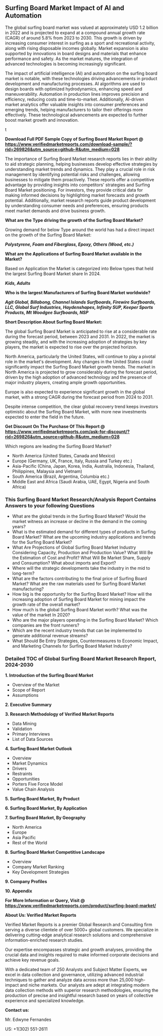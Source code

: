 <h2>Surfing Board Market Impact of AI and Automation</h2><p>The global surfing board market was valued at approximately USD 1.2 billion in 2022 and is projected to expand at a compound annual growth rate (CAGR) of around 5.8% from 2023 to 2030. This growth is driven by increasing consumer interest in surfing as a sport and recreational activity, along with rising disposable incomes globally. Market expansion is also supported by innovations in board designs and materials that enhance performance and safety. As the market matures, the integration of advanced technologies is becoming increasingly significant.</p><p>The impact of artificial intelligence (AI) and automation on the surfing board market is notable, with these technologies driving advancements in product development and manufacturing processes. AI algorithms are used to design boards with optimized hydrodynamics, enhancing speed and maneuverability. Automation in production lines improves precision and efficiency, reducing costs and time-to-market. Additionally, AI-driven market analytics offer valuable insights into consumer preferences and emerging trends, helping manufacturers to tailor their offerings more effectively. These technological advancements are expected to further boost market growth and innovation.</p>t</p><p id="" class=""><strong>Download Full PDF Sample Copy of Surfing Board Market Report @ <a href="https://www.verifiedmarketreports.com/download-sample/?rid=269826&utm_source=github-R&utm_medium=028" target="_blank">https://www.verifiedmarketreports.com/download-sample/?rid=269826&utm_source=github-R&utm_medium=028</a></strong></p><p>The importance of&nbsp;Surfing Board Market research reports lies in their ability to aid strategic planning, helping businesses develop effective strategies by understanding market trends and dynamics. They play a crucial role in risk management by identifying potential risks and challenges, allowing businesses to mitigate them proactively. These reports offer a competitive advantage by providing insights into competitors' strategies and Surfing Board Market positioning. For investors, they provide critical data for making informed decisions by highlighting market forecasts and growth potential. Additionally, market research reports guide product development by understanding consumer needs and preferences, ensuring products meet market demands and drive business growth.</p><p><strong>What are the&nbsp;Type driving the growth of the Surfing Board Market?</strong></p><p id="" class="">Growing demand for below Type around the world has had a direct impact on the growth of the Surfing Board Market:</p><em><strong>Polystyrene, Foam and Fiberglass, Epoxy, Others (Wood, etc.)</strong></em></p><strong>What are the&nbsp;Applications&nbsp;of Surfing Board Market available in the Market?</strong></p><p id="" class="">Based on Application the Market is categorized into Below types that held the largest Surfing Board Market share In 2024.</p><em><strong>Kids, Adults</strong></em></p><strong>Who is the largest Manufacturers of Surfing Board Market worldwide?</strong></p><p><em><strong>Agit Global, Billabong, Channel Islands Surfboards, Firewire Surfboards, LLC, Global Surf Industries, Haydenshapes, Infinity SUP, Keeper Sports Products, Mt Woodgee Surfboards, NSP</strong></em></p><p id="" class=""><strong>Short Description About Surfing Board Market:</strong></p><p>The global Surfing Board Market is anticipated to rise at a considerable rate during the forecast period, between 2023 and 2031. In 2022, the market is growing steadily, and with the increasing adoption of strategies by key players, the market is expected to rise over the projected horizon.</p><p>North America, particularly the United States, will continue to play a pivotal role in the market's development. Any changes in the United States could significantly impact the Surfing Board Market growth trends. The market in North America is projected to grow considerably during the forecast period, driven by the high adoption of advanced technology and the presence of major industry players, creating ample growth opportunities.</p><p>Europe is also expected to experience significant growth in the global market, with a strong CAGR during the forecast period from 2024 to 2031.</p><p>Despite intense competition, the clear global recovery trend keeps investors optimistic about the Surfing Board Market, with more new investments expected to enter the field in the future.</p><p id="" class=""><strong>Get Discount On The Purchase Of This Report @ <a href="https://www.verifiedmarketreports.com/ask-for-discount/?rid=269826&utm_source=github-R&utm_medium=028" target="_blank">https://www.verifiedmarketreports.com/ask-for-discount/?rid=269826&utm_source=github-R&utm_medium=028</a></strong></p>Which regions are leading the Surfing Board Market?</p><ul><li>North America (United States, Canada and Mexico)</li><li>Europe (Germany, UK, France, Italy, Russia and Turkey etc.)</li><li>Asia-Pacific (China, Japan, Korea, India, Australia, Indonesia, Thailand, Philippines, Malaysia and Vietnam)</li><li>South America (Brazil, Argentina, Columbia etc.)</li><li>Middle East and Africa (Saudi Arabia, UAE, Egypt, Nigeria and South Africa)</li></ul><h3 id="" class="">This Surfing Board Market Research/Analysis Report Contains Answers to your following Questions</h3><ul><li>What are the global trends in the Surfing Board Market? Would the market witness an increase or decline in the demand in the coming years?</li><li>What is the estimated demand for different types of products in Surfing Board Market? What are the upcoming industry applications and trends for the Surfing Board Market?</li><li>What Are Projections of Global Surfing Board Market Industry Considering Capacity, Production and Production Value? What Will Be the Estimation of Cost and Profit? What Will Be Market Share, Supply and Consumption? What about imports and Export?</li><li>Where will the strategic developments take the industry in the mid to long-term?</li><li>What are the factors contributing to the final price of Surfing Board Market? What are the raw materials used for Surfing Board Market manufacturing?</li><li>How big is the opportunity for the Surfing Board Market? How will the increasing adoption of Surfing Board Market for mining impact the growth rate of the overall market?</li><li>How much is the global Surfing Board Market worth? What was the value of the market In 2020?</li><li>Who are the major players operating in the Surfing Board Market? Which companies are the front runners?</li><li>Which are the recent industry trends that can be implemented to generate additional revenue streams?</li><li>What Should Be Entry Strategies, Countermeasures to Economic Impact, and Marketing Channels for Surfing Board Market Industry?</li></ul><h3 id="" class="">Detailed TOC of Global Surfing Board Market Research Report, 2024-2030</h3><p id="" class=""><strong>1. Introduction of the Surfing Board Market</strong></p><ul><li>Overview of the Market</li><li>Scope of Report</li><li>Assumptions</li></ul><p id="" class=""><strong>2. Executive Summary</strong></p><p id="" class=""><strong>3. Research Methodology of Verified Market Reports</strong></p><ul><li>Data Mining</li><li>Validation</li><li>Primary Interviews</li><li>List of Data Sources</li></ul><p id="" class=""><strong>4. Surfing Board Market Outlook</strong></p><ul><li>Overview</li><li>Market Dynamics</li><li>Drivers</li><li>Restraints</li><li>Opportunities</li><li>Porters Five Force Model</li><li>Value Chain Analysis</li></ul><p id="" class=""><strong>5. Surfing Board Market, By Product</strong></p><p id="" class=""><strong>6. Surfing Board Market, By Application</strong></p><p id="" class=""><strong>7. Surfing Board Market, By Geography</strong></p><ul><li>North America</li><li>Europe</li><li>Asia Pacific</li><li>Rest of the World</li></ul><p id="" class=""><strong>8. Surfing Board Market Competitive Landscape</strong></p><ul><li>Overview</li><li>Company Market Ranking</li><li>Key Development Strategies</li></ul><p id="" class=""><strong>9. Company Profiles</strong></p><p id="" class=""><strong>10. Appendix</strong></p><p id="" class=""><strong>For More Information or Query, Visit @ <a href="https://www.verifiedmarketreports.com/product/surfing-board-market/" target="_blank">https://www.verifiedmarketreports.com/product/surfing-board-market/</a></strong></p><p id="" class=""><strong>About Us: Verified Market Reports</strong></p><p id="" class="">Verified Market Reports is a premier Global Research and Consulting firm serving a diverse clientele of over 5000+ global customers. We specialize in delivering cutting-edge analytical research solutions and comprehensive information-enriched research studies.</p><p id="" class="">Our expertise encompasses strategic and growth analyses, providing the crucial data and insights required to make informed corporate decisions and achieve key revenue goals.</p><p id="" class="">With a dedicated team of 250 Analysts and Subject Matter Experts, we excel in data collection and governance, utilizing advanced industrial techniques to gather and analyze data across more than 25,000 high-impact and niche markets. Our analysts are adept at integrating modern data collection methods with superior research methodologies, ensuring the production of precise and insightful research based on years of collective experience and specialized knowledge.</p><p id="" class=""><strong>Contact us:</strong></p><p id="" class="">Mr. Edwyne Fernandes</p><p id="" class="">US: +1(302) 551-2611</p>